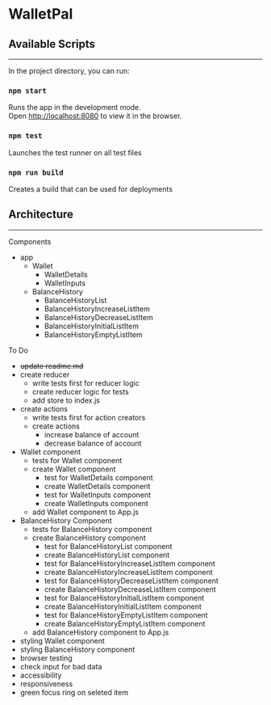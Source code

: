 # WalletPal

## Available Scripts
---
In the project directory, you can run:

### `npm start`

Runs the app in the development mode.<br />
Open [http://localhost:8080](http://localhost:8080) to view it in the browser.

### `npm test`

Launches the test runner on all test files<br />

### `npm run build`

Creates a build that can be used for deployments<br />

## Architecture
---
Components
* app
  * Wallet
    * WalletDetails
    * WalletInputs
  * BalanceHistory
    * BalanceHistoryList
    * BalanceHistoryIncreaseListItem
    * BalanceHistoryDecreaseListItem
    * BalanceHistoryInitialListItem
    * BalanceHistoryEmptyListItem

To Do
* ~~update readme.md~~
* create reducer
  * write tests first for reducer logic
  * create reducer logic for tests
  * add store to index.js
* create actions
  * write tests first for action creators
  * create actions
    *  increase balance of account
    *  decrease balance of account
* Wallet component
  * tests for Wallet component
  * create Wallet component
    *  test for WalletDetails component
    *  create WalletDetails component
    *  test for WalletInputs component
    *  create WalletInputs component
  * add Wallet component to App.js
* BalanceHistory Component
  * tests for BalanceHistory component
  * create BalanceHistory component
    * test for BalanceHistoryList component
    * create BalanceHistoryList component
    * test for BalanceHistoryIncreaseListItem component
    * create BalanceHistoryIncreaseListItem component
    * test for BalanceHistoryDecreaseListItem component
    * create BalanceHistoryDecreaseListItem component
    * test for BalanceHistoryInitialListItem component
    * create BalanceHistoryInitialListItem component
    * test for BalanceHistoryEmptyListItem component
    * create BalanceHistoryEmptyListItem component
  * add BalanceHistory component to App.js
* styling Wallet component
* styling BalanceHistory component
* browser testing
* check input for bad data
* accessibility
* responsiveness
* green focus ring on seleted item